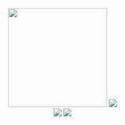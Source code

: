 <div id="header" align="center">
  <img src="https://github.com/mayankchaudhary26/Cool-Readme-ideas/raw/master/data/screen%20open.gif" width="200"/>
  <img src="https://github-readme-stats.vercel.app/api?username=gayathrymw&show_icons=true&line_height=33&count_private=true&theme=radical" a />
</div>
<div id="header" align="center">
  <img src="https://github-readme-stats.vercel.app/api/top-langs/?username=gayathrymw&&hide=cmake&langs_count=4&line_height=35&theme=radical" />
  <img src="https://github-readme-streak-stats.herokuapp.com/?user=gayathrymw&theme=radical" />
</div>

